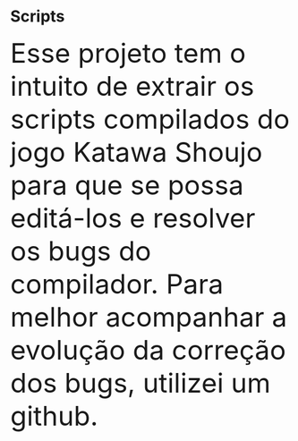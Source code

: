 <h1>Scripts</h1>
<font size="12">Esse projeto tem o intuito de extrair os scripts compilados do jogo Katawa Shoujo para que se possa editá-los e resolver os bugs do compilador. Para melhor acompanhar a evolução da correção dos bugs, utilizei um github.</font>

